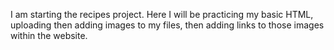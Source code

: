 I am starting the recipes project. Here I will be practicing my basic HTML, uploading then adding images to my files, then adding links to those images within the website.
